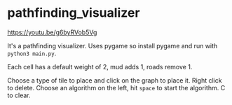 # pathfinding_visualizer

https://youtu.be/g6byRVob5Vg

It's a pathfinding visualizer. Uses pygame so install pygame and run with `python3 main.py`.

Each cell has a default weight of 2, mud adds 1, roads remove 1. 

Choose a type of tile to place and click on the graph to place it. Right click to delete. Choose an algorithm on the left, hit `space` to start the algorithm. C to clear.
